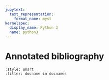 ```yaml
---
jupytext:
  text_representation:
    format_name: myst
kernelspec:
  display_name: Python 3
  name: python3
---
```


# Annotated bibliography

```{bibliography}
:style: unsrt
:filter: docname in docnames
```